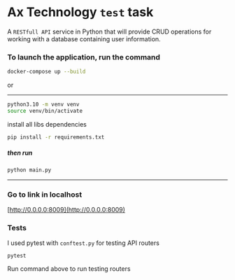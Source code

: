 # Ax Technology `test` task
A `RESTfull API` service in Python that will provide CRUD operations for working with a database containing user information.

### To launch the application, run the command
```bash
docker-compose up --build
```
or

---
```bash
python3.10 -m venv venv
source venv/bin/activate
```
install all libs dependencies
```bash
pip install -r requirements.txt
```
##### then run
```bash
python main.py
```
----

### Go to link in localhost
[http://0.0.0.0:8009](http://0.0.0.0:8009)


### Tests
I used pytest with `conftest.py` for testing API routers

```commandline
pytest
```
Run command above to run testing routers